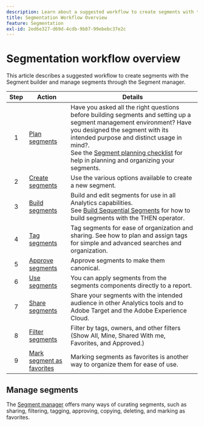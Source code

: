 ```yaml
---
description: Learn about a suggested workflow to create segments with the segment builder and managed through the segment manager.
title: Segmentation Workflow Overview
feature: Segmentation
exl-id: 2ed6e327-d69d-4cdb-9b87-99ebebc37e2c
---
```

# Segmentation workflow overview

This article describes a suggested workflow to create segments with the Segment builder and manage segments through the Segment manager.


| Step | Action | Details | 
|:--:|---|---|
| 1 |  [Plan segments](/help/components/segmentation/segmentation-workflow/seg-plan.md) | Have you asked all the right questions before building segments and setting up a segment management environment? Have you designed the segment with its intended purpose and distinct usage in mind?. <br/>See the [Segment planning checklist](seg-plan.md) for help in planning and organizing your segments. |
| 2 | [Create segments](seg-create.md) | Use the various options available to create a new segment. |
| 3 | [Build segments](/help/components/segmentation/segmentation-workflow/seg-build.md) | Build and edit segments for use in all Analytics capabilities. <br/>See [Build Sequential Segments](/help/components/segmentation/segmentation-workflow/seg-sequential-build.md) for how to build segments with the THEN operator. |
| 4 | [ Tag segments](/help/components/segmentation/segmentation-workflow/seg-tag.md) | Tag segments for ease of organization and sharing. See how to plan and assign tags for simple and advanced searches and organization. |
| 5 | [ Approve segments](/help/components/segmentation/segmentation-workflow/seg-approve.md) | Approve segments to make them canonical. |
| 6 | [Use segments](/help/components/segmentation/segmentation-workflow/t-seg-apply.md) | You can apply segments from the segments components directly to a report. |
| 7 | [ Share segments](/help/components/segmentation/segmentation-workflow/t-seg-share.md) | Share your segments with the intended audience in other Analytics tools and to Adobe Target and the Adobe Experience Cloud. | 
| 8 | [Filter segments](/help/components/segmentation/segmentation-workflow/t-seg-filter.md) | Filter by tags, owners, and other filters (Show All, Mine, Shared With me, Favorites, and Approved.) |
| 9 |[Mark segment as favorites](/help/components/segmentation/segmentation-workflow/t-seg-favorite.md) | Marking segments as favorites is another way to organize them for ease of use. |

## Manage segments

The [Segment manager](/help/components/segmentation/segmentation-workflow/seg-manage.md) offers many ways of curating segments, such as sharing, filtering, tagging, approving, copying, deleting, and marking as favorites.
